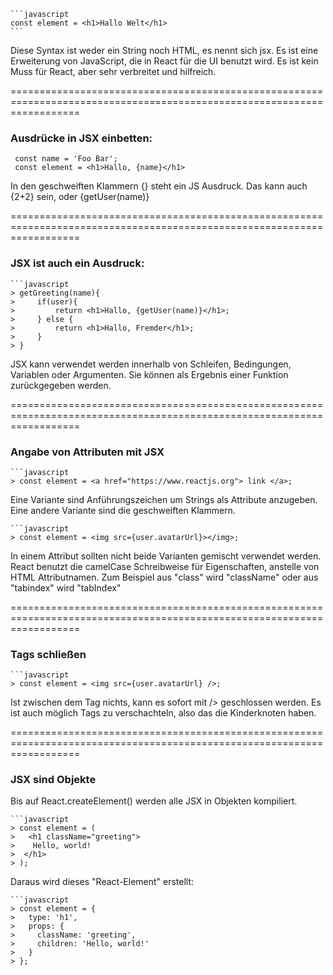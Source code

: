     ```javascript
    const element = <h1>Hallo Welt</h1>
    ```

Diese Syntax ist weder ein String noch HTML, es nennt sich jsx.
Es ist eine Erweiterung von JavaScript, die in React für die UI benutzt wird.
Es ist kein Muss für React, aber sehr verbreitet und hilfreich.

========================================================================================================================

### Ausdrücke in JSX einbetten:

     const name = 'Foo Bar';
     const element = <h1>Hallo, {name}</h1>

In den geschweiften Klammern {} steht ein JS Ausdruck.
Das kann auch {2+2} sein, oder {getUser(name)}

========================================================================================================================

### JSX ist auch ein Ausdruck:

    ```javascript
    > getGreeting(name){
    >     if(user){
    >         return <h1>Hallo, {getUser(name)}</h1>;
    >     } else {
    >         return <h1>Hallo, Fremder</h1>;
    >     }
    > }

JSX kann verwendet werden innerhalb von Schleifen, Bedingungen, Variablen oder Argumenten.
Sie können als Ergebnis einer Funktion zurückgegeben werden.

========================================================================================================================

### Angabe von Attributen mit JSX

    ```javascript
    > const element = <a href="https://www.reactjs.org"> link </a>;

Eine Variante sind Anführungszeichen um Strings als Attribute anzugeben.
Eine andere Variante sind die geschweiften Klammern.

    ```javascript
    > const element = <img src={user.avatarUrl}></img>;

In einem Attribut sollten nicht beide Varianten gemischt verwendet werden.
React benutzt die camelCase Schreibweise für Eigenschaften, anstelle von HTML Attributnamen.
Zum Beispiel aus "class" wird "className" oder aus "tabindex" wird "tabIndex"

========================================================================================================================

### Tags schließen

    ```javascript
    > const element = <img src={user.avatarUrl} />;

Ist zwischen dem Tag nichts, kann es sofort mit /> geschlossen werden.
Es ist auch möglich Tags zu verschachteln, also das die Kinderknoten haben.

========================================================================================================================

### JSX sind Objekte

Bis auf React.createElement() werden alle JSX in Objekten kompiliert.

    ```javascript
    > const element = (
    >   <h1 className="greeting">
    >    Hello, world!
    >  </h1>
    > );                                    

Daraus wird dieses "React-Element" erstellt:

    ```javascript
    > const element = {
    >   type: 'h1',
    >   props: {
    >     className: 'greeting',
    >     children: 'Hello, world!'
    >   }
    > };







